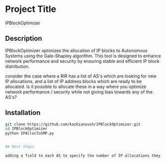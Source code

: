 # Project Title
IPBlockOptimizer

## Description
IPBlockOptimizer optimizes the allocation of IP blocks to Autonomous Systems using the Gale-Shapley algorithm. This tool is designed to enhance network performance and security by ensuring stable and efficient IP block distribution.

 consider the case where a RIR has a list of AS's which are looking for new IP allocations, 
 and a list of IP address blocks which are ready to be allocated. Is it possible to allocate these
 in a way where you optimize network performance / security while not giving bias towards any
 of the AS's?

## Installation
```bash
git clone https://github.com/kazkianoush/IPBlockOptimizer.git
cd IPBlockOptimizer
python IPAllocToSMP.py


## Next Steps

adding a field to each AS to specify the number of IP allocations they want, and then incorporating that factor into the the decision making.
